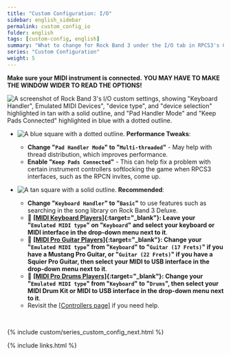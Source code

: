 ```yaml
---
title: "Custom Configuration: I/O"
sidebar: english_sidebar
permalink: custom_config_io
folder: english
tags: [custom-config, english]
summary: "What to change for Rock Band 3 under the I/O tab in RPCS3's Custom Configuration."
series: "Custom Configuration"
weight: 5
---
```


**Make sure your MIDI instrument is connected.**
**YOU MAY HAVE TO MAKE THE WINDOW WIDER TO READ THE OPTIONS!**

![A screenshot of Rock Band 3's I/O custom settings, showing "Keyboard Handler", Emulated MIDI Devices", "device type", and "device selection" highlighted in tan with a solid outline, and "Pad Handler Mode" and "Keep Pads Connected" highlighted in blue with a dotted outline.](https://rb3pc.milohax.org/images/cust/io.png "I/O")

* ![A blue square with a dotted outline.](https://rb3pc.milohax.org/images/cust/smallblue.png "Tan Square") **Performance Tweaks**: 
	* **Change "`Pad Handler Mode`" to "`Multi-threaded`"** - May help with thread distribution, which improves performance.
	* **Enable "`Keep Pads Connected`"** - This can help fix a problem with certain instrument controllers softlocking the game when RPCS3 interfaces, such as the RPCN invites, come up.

* ![A tan square with a solid outline.](https://rb3pc.milohax.org/images/cust/smalltan.png "Tan Square") **Recommended**: 
	* **Change "`Keyboard Handler`" to "`Basic`"** to use features such as searching in the song library on Rock Band 3 Deluxe.
	* 🎹 **[[MIDI Keyboard Players]](https://rb3pc.milohax.org/ctrls_keys_midi){:target="_blank"}: Leave your "`Emulated MIDI type`" on "`Keyboard`" and select your keyboard or MIDI interface in the drop-down menu next to it**.
	* 🎸 **[[MIDI Pro Guitar Players]](https://rb3pc.milohax.org/ctrls_protar_midi){:target="_blank"}: Change your "`Emulated MIDI type`" from "`Keyboard`" to "`Guitar (17 Frets)`" if you have a Mustang Pro Guitar, or "`Guitar (22 Frets)`" if you have a Squier Pro Guitar, then select your MIDI to USB interface in the drop-down menu next to it**.
	* 🥁 **[[MIDI Pro Drums Players]](https://rb3pc.milohax.org/ctrls_drums_midi){:target="_blank"}: Change your "`Emulated MIDI type`" from "`Keyboard`" to "`Drums`", then select your MIDI Drum Kit or MIDI to USB interface in the drop-down menu next to it**.
	* Revisit the [[Controllers page]](https://rb3pc.milohax.org/ctrls) if you need help.

<br/>

{% include custom/series_custom_config_next.html %}

{% include links.html %}